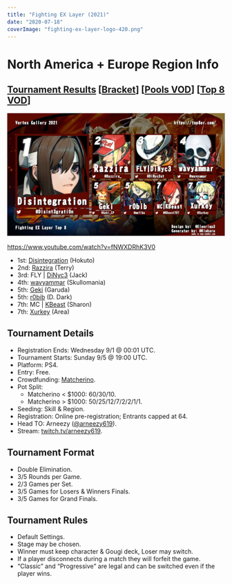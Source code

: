 ```yaml
---
title: "Fighting EX Layer (2021)"
date: "2020-07-18"
coverImage: "fighting-ex-layer-logo-420.png"
---
```


# North America + Europe Region Info

## [Tournament Results](http://twitter.com/arneezy619/status/1434655036919984136) \[[Bracket](https://smash.gg/tournament/vortex-gallery-2021/event/fighting-ex-layer-ps4-na-eu-1/brackets)\] \[[Pools VOD](https://www.youtube.com/watch?v=dE-0LlnnMLo)\] \[[Top 8 VOD](https://www.youtube.com/watch?v=fNWXDRhK3V0)\]

![](/uploads/E-jqqDdXIAAzp9a-1024x576.jpg)

https://www.youtube.com/watch?v=fNWXDRhK3V0

- 1st: [Disintegration](https://twitter.com/Disint3grati0n) (Hokuto)
- 2nd: [Razzira](https://twitter.com/Razzira_) (Terry)
- 3rd: FLY | [DiNyc3](https://twitter.com/DiNyc3st) (Jack)
- 4th: [wavyammar](https://twitter.com/wavyamar) (Skullomania)
- 5th: [Geki](https://twitter.com/Geki_CP) (Garuda)
- 5th: [r0bib](https://twitter.com/mofibs) (D. Dark)
- 7th: MC | [KBeast](https://twitter.com/KBeast707) (Sharon)
- 7th: [Xurkey](https://twitter.com/Xurkey) (Area)

## Tournament Details

- Registration Ends: Wednesday 9/1 @ 00:01 UTC.
- Tournament Starts: Sunday 9/5 @ 19:00 UTC.
- Platform: PS4.
- Entry: Free.
- Crowdfunding: [Matcherino](https://matcherino.com/tournaments/56311).
- Pot Split:
    - Matcherino < $1000: 60/30/10.
    - Matcherino > $1000: 50/25/12/7/2/2/1/1.
- Seeding: Skill & Region.
- Registration: Online pre-registration; Entrants capped at 64.
- Head TO: Arneezy ([@arneezy619](https://twitter.com/arneezy619)).
- Stream: [twitch.tv/arneezy619](http://twitch.tv/arneezy619).

## Tournament Format

- Double Elimination.
- 3/5 Rounds per Game.
- 2/3 Games per Set.
- 3/5 Games for Losers & Winners Finals.
- 3/5 Games for Grand Finals.

## Tournament Rules

- Default Settings.
- Stage may be chosen.
- Winner must keep character & Gougi deck, Loser may switch.
- If a player disconnects during a match they will forfeit the game.
- “Classic” and “Progressive” are legal and can be switched even if the player wins.
